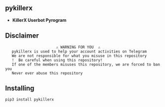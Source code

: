 ## pykillerx

* <b>KillerX Userbot Pyrogram</b>

## Disclaimer
```
️                       ⚠️ WARNING FOR YOU ️ ️⚠️
   pykillerx is used to help your account activities on Telegram
   We are not responsible for what you misuse in this repository
   !  Be careful when using this repository!
   If one of the members misuses this repository, we are forced to ban you
   Never ever abuse this repository
``` 

## Installing
```
pip3 install pykillerx
```


